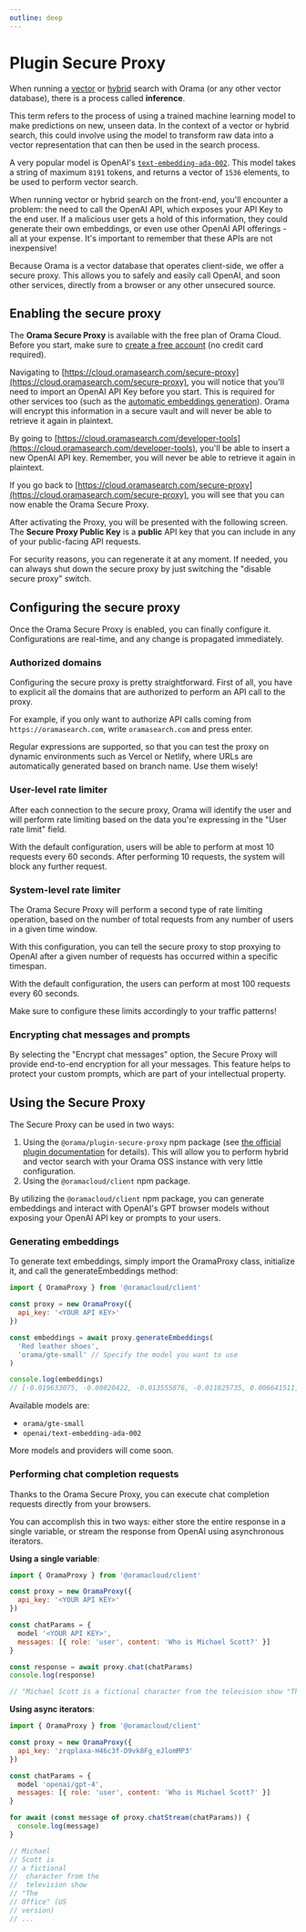 ```yaml
---
outline: deep
---
```


# Plugin Secure Proxy

When running a [vector](/open-source/usage/search/vector-search.html) or [hybrid](/open-source/usage/search/hybrid-search.html) search with Orama (or any other vector database), there is a process called **inference**.

This term refers to the process of using a trained machine learning model to make predictions on new, unseen data. In the context of a vector or hybrid search, this could involve using the model to transform raw data into a vector representation that can then be used in the search process.

A very popular model is OpenAI's [`text-embedding-ada-002`](https://platform.openai.com/docs/guides/embeddings/what-are-embeddings). This model takes a string of maximum `8191` tokens, and returns a vector of `1536` elements, to be used to perform vector search.

When running vector or hybrid search on the front-end, you'll encounter a problem: the need to call the OpenAI API, which exposes your API Key to the end user. If a malicious user gets a hold of this information, they could generate their own embeddings, or even use other OpenAI API offerings - all at your expense. It's important to remember that these APIs are not inexpensive!

Because Orama is a vector database that operates client-side, we offer a secure proxy. This allows you to safely and easily call OpenAI, and soon other services, directly from a browser or any other unsecured source.

## Enabling the secure proxy

The **Orama Secure Proxy** is available with the free plan of Orama Cloud. Before you start, make sure to [create a free account](https://cloud.oramasearch.com) (no credit card required).

Navigating to [https://cloud.oramasearch.com/secure-proxy](https://cloud.oramasearch.com/secure-proxy), you will notice that you'll need to import an OpenAI API Key before you start. This is required for other services too (such as the [automatic embeddings generation](/cloud/orama-ai/automatic-embeddings-generation.html)). Orama will encrypt this information in a secure vault and will never be able to retrieve it again in plaintext.

<ZoomImg
  src='/plugins/secure-proxy/initial-screen.png'
  alt='Initial screen of Orama Secure Proxy'
/>

By going to [https://cloud.oramasearch.com/developer-tools](https://cloud.oramasearch.com/developer-tools), you'll be able to insert a new OpenAI API key. Remember, you will never be able to retrieve it again in plaintext.

<ZoomImg
  src='/plugins/secure-proxy/openai-key-popup.png'
  alt='OpenAI API Key popup'
/>

If you go back to [https://cloud.oramasearch.com/secure-proxy](https://cloud.oramasearch.com/secure-proxy), you will see that you can now enable the Orama Secure Proxy.

<ZoomImg
  src='/plugins/secure-proxy/activate.png'
  alt='Enable Orama Secure Proxy'
/>

After activating the Proxy, you will be presented with the following screen. The **Secure Proxy Public Key** is a **public** API key that you can include in any of your public-facing API requests.

For security reasons, you can regenerate it at any moment. If needed, you can always shut down the secure proxy by just switching the "disable secure proxy" switch.

<ZoomImg
  src='/plugins/secure-proxy/proxy-key.png'
  alt='Orama Secure Proxy Key'
/>

## Configuring the secure proxy

Once the Orama Secure Proxy is enabled, you can finally configure it. Configurations are real-time, and any change is propagated immediately.

<ZoomImg
  src='/plugins/secure-proxy/configuration.png'
  alt='Orama Secure Proxy Configuration'
/>

### Authorized domains

Configuring the secure proxy is pretty straightforward. First of all, you have to explicit all the domains that are authorized to perform an API call to the proxy.

For example, if you only want to authorize API calls coming from `https://oramasearch.com`, write `oramasearch.com` and press enter.

Regular expressions are supported, so that you can test the proxy on dynamic environments such as Vercel or Netlify, where URLs are automatically generated based on branch name. Use them wisely!

### User-level rate limiter

After each connection to the secure proxy, Orama will identify the user and will perform rate limiting based on the data you're expressing in the "User rate limit" field.

With the default configuration, users will be able to perform at most 10 requests every 60 seconds. After performing 10 requests, the system will block any further request.

### System-level rate limiter

The Orama Secure Proxy will perform a second type of rate limiting operation, based on the number of total requests from any number of users in a given time window.

With this configuration, you can tell the secure proxy to stop proxying to OpenAI after a given number of requests has occurred within a specific timespan.

With the default configuration, the users can perform at most 100 requests every 60 seconds.

Make sure to configure these limits accordingly to your traffic patterns!

### Encrypting chat messages and prompts

By selecting the "Encrypt chat messages" option, the Secure Proxy will provide end-to-end encryption for all your messages. This feature helps to protect your custom prompts, which are part of your intellectual property.

## Using the Secure Proxy

The Secure Proxy can be used in two ways:

1. Using the `@orama/plugin-secure-proxy` npm package (see [the official plugin documentation](/open-source/plugins/plugin-secure-proxy.html) for details). This will allow you to perform hybrid and vector search with your Orama OSS instance with very little configuration.
2. Using the `@oramacloud/client` npm package.

By utilizing the `@oramacloud/client` npm package, you can generate embeddings and interact with OpenAI's GPT browser models without exposing your OpenAI API key or prompts to your users.

### Generating embeddings

To generate text embeddings, simply import the OramaProxy class, initialize it, and call the generateEmbeddings method:

```js
import { OramaProxy } from '@oramacloud/client'

const proxy = new OramaProxy({
  api_key: '<YOUR API KEY>'
})

const embeddings = await proxy.generateEmbeddings(
  'Red leather shoes',
  'orama/gte-small' // Specify the model you want to use
)

console.log(embeddings)
// [-0.019633075, -0.00820422, -0.013555876, -0.011825735, 0.006641511, -0.012948156, ...]
```

Available models are:

- `orama/gte-small`
- `openai/text-embedding-ada-002`

More models and providers will come soon.

### Performing chat completion requests

Thanks to the Orama Secure Proxy, you can execute chat completion requests directly from your browsers.

You can accomplish this in two ways: either store the entire response in a single variable, or stream the response from OpenAI using asynchronous iterators.

**Using a single variable**:

```js
import { OramaProxy } from '@oramacloud/client' 

const proxy = new OramaProxy({
  api_key: '<YOUR API KEY>'
})

const chatParams = {
  model '<YOUR API KEY>',
  messages: [{ role: 'user', content: 'Who is Michael Scott?' }]
}

const response = await proxy.chat(chatParams)
console.log(response)

// "Michael Scott is a fictional character from the television show "The Office" (US version) ..."
```

**Using async iterators**:

```js
import { OramaProxy } from '@oramacloud/client' 

const proxy = new OramaProxy({
  api_key: 'zrqplaxa-H46c3f-D9vk8Fg_eJlomMP3'
})

const chatParams = {
  model 'openai/gpt-4',
  messages: [{ role: 'user', content: 'Who is Michael Scott?' }]
}

for await (const message of proxy.chatStream(chatParams)) {
  console.log(message)
}

// Michael
// Scott is
// a fictional
//  character from the
//  television show 
// "The
// Office" (US
// version)
// ...
```